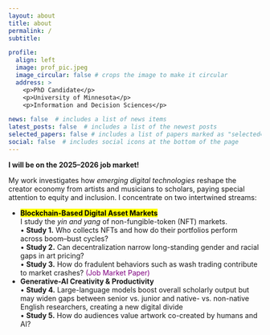 ```yaml
---
layout: about
title: about
permalink: /
subtitle: 

profile:
  align: left
  image: prof_pic.jpeg
  image_circular: false # crops the image to make it circular
  address: >
    <p>PhD Candidate</p>
    <p>University of Minnesota</p>
    <p>Information and Decision Sciences</p>

news: false  # includes a list of news items
latest_posts: false  # includes a list of the newest posts
selected_papers: false # includes a list of papers marked as "selected={true}"
social: false  # includes social icons at the bottom of the page
---
```


<p><strong>I will be on the 2025–2026 job market!</strong></p>

<p>
My work investigates how <em>emerging digital technologies</em> reshape the creator economy from artists and musicians to scholars, paying special attention to equity and inclusion. I concentrate on two intertwined streams:
</p>

<ul>
  <li><mark><strong>Blockchain-Based Digital Asset Markets</strong></mark><br>      I study the <em>yin and yang</em> of non-fungible-token (NFT) markets.<br>
      • <b>Study&nbsp;1.</b>  Who collects NFTs and how do their portfolios perform across boom–bust cycles?<br>
      • <b>Study&nbsp;2.</b>  Can decentralization narrow long-standing gender and racial gaps in art pricing?<br>
      • <b>Study&nbsp;3.</b>  How do fradulent behaviors such as wash trading contribute to market crashes? <span style="color: purple;">(Job Market Paper)</span>
  </li>

   <li><strong>Generative-AI Creativity &amp; Productivity</strong><br>
    • <b>Study&nbsp;4.</b>  Large-language models boost overall scholarly output but may widen gaps between senior vs.&nbsp;junior and native- vs.&nbsp;non-native English researchers, creating a new digital divide<br>
     • <b>Study&nbsp;5.</b>  How do audiences value artwork co-created by humans and AI?<br>
  </li>
</ul>
